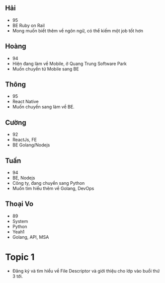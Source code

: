 ## Hải

- 95
- BE Ruby on Rail
- Mong muốn biết thêm về ngôn ngữ, có thể kiếm một job tốt hơn

## Hoàng

- 94
- Hiện đang làm về Mobile, ở Quang Trung Software Park
- Muốn chuyển từ Mobile sang BE

## Thông

- 95
- React Native
- Muốn chuyển sang làm về BE.

## Cường

- 92
- ReactJs, FE
- BE Golang/Nodejs


## Tuấn

- 94
- BE, Nodejs
- Công ty, đang chuyển sang Python 
- Muốn tìm hiểu thêm về Golang, DevOps

## Thoại Vo

- 89
- System
- Python
- Yeah1
- Golang, API, MSA


# Topic 1

- Đăng ký và tìm hiểu về File Descriptor và giới thiệu cho lớp vào buổi thứ 3 tới.